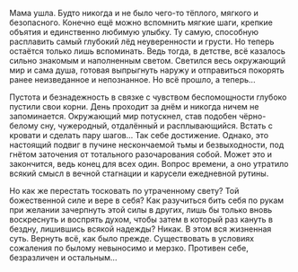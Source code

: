 Мама ушла. Будто никогда и не было чего-то тёплого, мягкого и безопасного. Конечно ещё можно вспомнить мягкие шаги, крепкие объятия и единственно любимую улыбку. Ту самую, способную расплавить самый глубокий лёд неуверенности и грусти. Но теперь остаётся только лишь вспоминать. Ведь тогда, в детстве, всё казалось сильно знакомым и наполненным светом. Светился весь окружающий мир и сама душа, готовая выпрыгнуть наружу и отправиться покорять ранее неизведанное и непознанное. Но всё прошло, а теперь... 

Пустота и безнадежность в связке с чувством беспомощности глубоко пустили свои корни. День проходит за днём и никогда ничем не запоминается. Окружающий мир потускнел, став подобен чёрно-белому сну, чужеродный, отдалённый и расплывающийся. Встать с кровати и сделать пару шагов... Так себе достижение. Однако, это настоящий подвиг в пучине нескончаемой тьмы и безвыходности, под гнётом заточения от тотального разочарования собой. Может это и закончится, ведь конец для всех один. Вопрос времени, а оно утратило всякий смысл в вечной стагнации и карусели ежедневной рутины. 

Но как же перестать тосковать по утраченному свету? Той божественной силе и вере в себя? Как разучиться бить себя по рукам при желании зачерпнуть этой силы в других, лишь бы только вновь воскреснуть и воспрять духом, чтобы затем в который раз кануть в бездну, лишившись всякой надежды? Никак. В этом вся жизненная суть. Вернуть всё, как было прежде. Существовать в условиях сожаления по былому невыносимо и мерзко. Противен себе, безразличен и остальным...